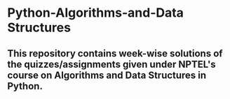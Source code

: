 # Python-Algorithms-and-Data Structures

## This repository contains week-wise solutions of the quizzes/assignments given under NPTEL's course on Algorithms and Data Structures in Python.